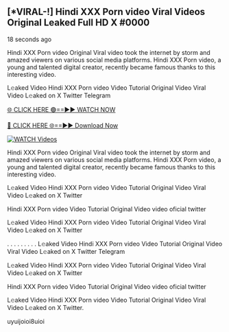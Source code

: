 ## [*VIRAL-!] Hindi XXX Porn video Viral Videos Original Leaked Full HD X #0000

18 seconds ago

Hindi XXX Porn video Original Viral video took the internet by storm and amazed viewers on various social media platforms. Hindi XXX Porn video, a young and talented digital creator, recently became famous thanks to this interesting video.

L𝚎aked Video Hindi XXX Porn video Video Tutorial Original Video Viral Video L𝚎aked on X Twitter Telegram

[🌐 CLICK HERE 🟢==►► WATCH NOW](https://azvirallink.blogspot.com/2025/01/viral-video-new-year-2025.html)

[🔴 CLICK HERE 🌐==►► Download Now](https://azvirallink.blogspot.com/2025/01/viral-video-new-year-2025.html)

[![WATCH Videos](https://i.imgur.com/6ooyjBv.gif)](https://azvirallink.blogspot.com/2025/01/viral-video-new-year-2025.html)

Hindi XXX Porn video Original Viral video took the internet by storm and amazed viewers on various social media platforms. Hindi XXX Porn video, a young and talented digital creator, recently became famous thanks to this interesting video.

L𝚎aked Video Hindi XXX Porn video Video Tutorial Original Video Viral Video L𝚎aked on X Twitter

Hindi XXX Porn video Video Tutorial Original Video video oficial twitter

L𝚎aked Video Hindi XXX Porn video Video Tutorial Original Video Viral Video L𝚎aked on X Twitter

. . . . . . . . . L𝚎aked Video Hindi XXX Porn video Video Tutorial Original Video Viral Video L𝚎aked on X Twitter Telegram

L𝚎aked Video Hindi XXX Porn video Video Tutorial Original Video Viral Video L𝚎aked on X Twitter

Hindi XXX Porn video Video Tutorial Original Video video oficial twitter

L𝚎aked Video Hindi XXX Porn video Video Tutorial Original Video Viral Video L𝚎aked on X Twitter.


uyuijoioi8uioi